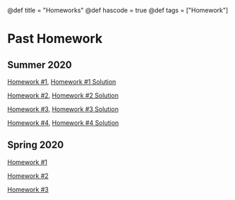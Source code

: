 @def title = "Homeworks"
@def hascode = true
@def tags = ["Homework"]

# Past Homework


## Summer 2020

[Homework #1](ME_417_Control_of_Mechanical_Systems_Summer_2020_-_Homework_1.pdf),
[Homework #1 Solution](ME_417_Control_of_Mechanical_Systems_Summer_2020_-_Homework_1_Solution.pdf)

[Homework #2](ME_417_Control_of_Mechanical_Systems_Summer_2020_-_Homework_2.pdf),
[Homework #2 Solution](ME_417_Control_of_Mechanical_Systems_Summer_2020_-_Homework_2_Solution.pdf)

[Homework #3](ME_417_Control_of_Mechanical_Systems_Summer_2020_-_Homework_3.pdf),
[Homework #3 Solution](ME_417_Control_of_Mechanical_Systems_Summer_2020_-_Homework_3_Solution.pdf)

[Homework #4](ME_417_Control_of_Mechanical_Systems_Summer_2020_-_Homework_4.pdf),
[Homework #4 Solution](ME_417_Control_of_Mechanical_Systems_Summer_2020_-_Homework_4_Solution.pdf)

## Spring 2020

[Homework #1](ME_417_Control_of_Mechanical_Systems_Spring_2020_-_Homework_1.pdf)

[Homework #2](ME_417_Control_of_Mechanical_Systems_Spring_2020_-_Homework_2.pdf)

[Homework #3](ME_417_Control_of_Mechanical_Systems_Spring_2020_-_Homework_3.pdf)




